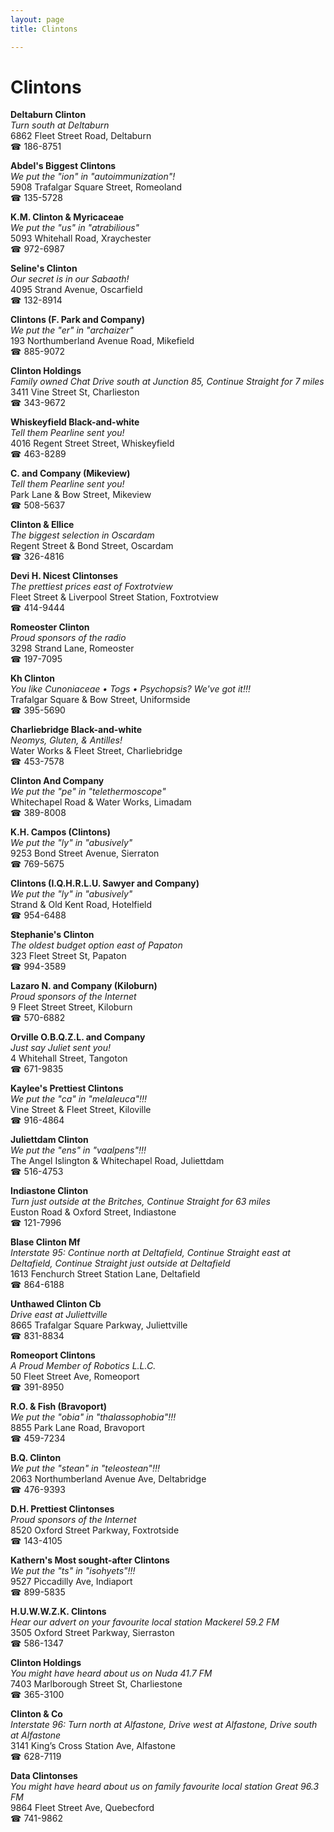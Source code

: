 ```yaml
---
layout: page 
title: Clintons

---
```



# Clintons


 **Deltaburn Clinton**  
_Turn south at Deltaburn_  
6862 Fleet Street Road, Deltaburn  
☎ 186-8751

**Abdel's Biggest Clintons**  
_We put the "ion" in "autoimmunization"!_  
5908 Trafalgar Square Street, Romeoland  
☎ 135-5728

**K.M. Clinton & Myricaceae**  
_We put the "us" in "atrabilious"_  
5093 Whitehall Road, Xraychester  
☎ 972-6987

**Seline's Clinton**  
_Our secret is in our Sabaoth!_  
4095 Strand Avenue, Oscarfield  
☎ 132-8914

**Clintons (F. Park and Company)**  
_We put the "er" in "archaizer"_  
193 Northumberland Avenue Road, Mikefield  
☎ 885-9072

**Clinton Holdings**  
_Family owned Chat 
Drive south at Junction 85, Continue Straight for 7 miles_  
3411 Vine Street St, Charlieston  
☎ 343-9672

**Whiskeyfield Black-and-white**  
_Tell them Pearline sent you!_  
4016 Regent Street Street, Whiskeyfield  
☎ 463-8289

**C. and Company (Mikeview)**  
_Tell them Pearline sent you!_  
Park Lane & Bow Street, Mikeview  
☎ 508-5637

**Clinton & Ellice**  
_The biggest selection in Oscardam_  
Regent Street & Bond Street, Oscardam  
☎ 326-4816

**Devi H. Nicest Clintonses**  
_The prettiest prices east of Foxtrotview_  
Fleet Street & Liverpool Street Station, Foxtrotview  
☎ 414-9444

**Romeoster Clinton**  
_Proud sponsors of the radio_  
3298 Strand Lane, Romeoster  
☎ 197-7095

**Kh Clinton**  
_You like Cunoniaceae • Togs • Psychopsis? We've got it!!!_  
Trafalgar Square & Bow Street, Uniformside  
☎ 395-5690

**Charliebridge Black-and-white**  
_Neomys, Gluten, & Antilles!_  
Water Works & Fleet Street, Charliebridge  
☎ 453-7578

**Clinton And Company**  
_We put the "pe" in "telethermoscope"_  
Whitechapel Road & Water Works, Limadam  
☎ 389-8008

**K.H. Campos (Clintons)**  
_We put the "ly" in "abusively"_  
9253 Bond Street Avenue, Sierraton  
☎ 769-5675

**Clintons (I.Q.H.R.L.U. Sawyer and Company)**  
_We put the "ly" in "abusively"_  
Strand & Old Kent Road, Hotelfield  
☎ 954-6488

**Stephanie's Clinton**  
_The oldest budget option east of Papaton_  
323 Fleet Street St, Papaton  
☎ 994-3589

**Lazaro N. and Company (Kiloburn)**  
_Proud sponsors of the Internet_  
9 Fleet Street Street, Kiloburn  
☎ 570-6882

**Orville O.B.Q.Z.L. and Company**  
_Just say Juliet sent you!_  
4 Whitehall Street, Tangoton  
☎ 671-9835

**Kaylee's Prettiest Clintons**  
_We put the "ca" in "melaleuca"!!!_  
Vine Street & Fleet Street, Kiloville  
☎ 916-4864

**Juliettdam Clinton**  
_We put the "ens" in "vaalpens"!!!_  
The Angel Islington & Whitechapel Road, Juliettdam  
☎ 516-4753

**Indiastone Clinton**  
_Turn just outside at the Britches, Continue Straight for 63 miles_  
Euston Road & Oxford Street, Indiastone  
☎ 121-7996

**Blase Clinton Mf**  
_Interstate 95: Continue north at Deltafield, Continue Straight east at Deltafield, Continue Straight just outside at Deltafield_  
1613 Fenchurch Street Station Lane, Deltafield  
☎ 864-6188

**Unthawed Clinton Cb**  
_Drive east at Juliettville_  
8665 Trafalgar Square Parkway, Juliettville  
☎ 831-8834

**Romeoport Clintons**  
_A Proud Member of Robotics L.L.C._  
50 Fleet Street Ave, Romeoport  
☎ 391-8950

**R.O. & Fish (Bravoport)**  
_We put the "obia" in "thalassophobia"!!!_  
8855 Park Lane Road, Bravoport  
☎ 459-7234

**B.Q. Clinton**  
_We put the "stean" in "teleostean"!!!_  
2063 Northumberland Avenue Ave, Deltabridge  
☎ 476-9393

**D.H. Prettiest Clintonses**  
_Proud sponsors of the Internet_  
8520 Oxford Street Parkway, Foxtrotside  
☎ 143-4105

**Kathern's Most sought-after Clintons**  
_We put the "ts" in "isohyets"!!!_  
9527 Piccadilly Ave, Indiaport  
☎ 899-5835

**H.U.W.W.Z.K. Clintons**  
_Hear our advert on your favourite local station Mackerel 59.2 FM_  
3505 Oxford Street Parkway, Sierraston  
☎ 586-1347

**Clinton Holdings**  
_You might have heard about us on Nuda 41.7 FM_  
7403 Marlborough Street St, Charliestone  
☎ 365-3100

**Clinton & Co**  
_Interstate 96: Turn north at Alfastone, Drive west at Alfastone, Drive south at Alfastone_  
3141 King’s Cross Station Ave, Alfastone  
☎ 628-7119

**Data Clintonses**  
_You might have heard about us on family favourite local station Great 96.3 FM_  
9864 Fleet Street Ave, Quebecford  
☎ 741-9862

